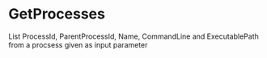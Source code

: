 # GetProcesses
List ProcessId, ParentProcessId, Name, CommandLine and ExecutablePath from a procsess given as input parameter
